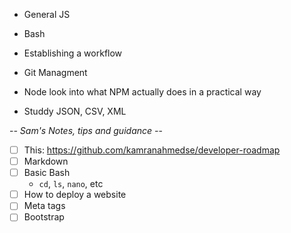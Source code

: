 - General JS

- Bash

- Establishing a workflow

- Git Managment

- Node look into what NPM actually does in a practical way

- Studdy JSON, CSV, XML

-_- Sam's Notes, tips and guidance -_-

- [ ] This: https://github.com/kamranahmedse/developer-roadmap
- [ ] Markdown
- [ ] Basic Bash
  - `cd`, `ls`, `nano`, etc
- [ ] How to deploy a website
- [ ] Meta tags
- [ ] Bootstrap
